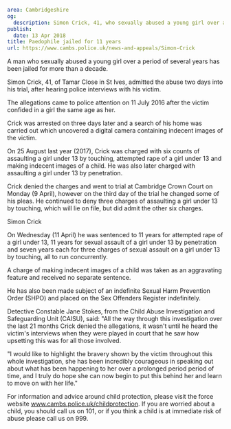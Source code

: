```yaml
area: Cambridgeshire
og:
  description: Simon Crick, 41, who sexually abused a young girl over a period of several years has been jailed for more than a decade.
publish:
  date: 13 Apr 2018
title: Paedophile jailed for 11 years
url: https://www.cambs.police.uk/news-and-appeals/Simon-Crick
```

A man who sexually abused a young girl over a period of several years has been jailed for more than a decade.

Simon Crick, 41, of Tamar Close in St Ives, admitted the abuse two days into his trial, after hearing police interviews with his victim.

The allegations came to police attention on 11 July 2016 after the victim confided in a girl the same age as her.

Crick was arrested on three days later and a search of his home was carried out which uncovered a digital camera containing indecent images of the victim.

On 25 August last year (2017), Crick was charged with six counts of assaulting a girl under 13 by touching, attempted rape of a girl under 13 and making indecent images of a child. He was also later charged with assaulting a girl under 13 by penetration.

Crick denied the charges and went to trial at Cambridge Crown Court on Monday (9 April), however on the third day of the trial he changed some of his pleas. He continued to deny three charges of assaulting a girl under 13 by touching, which will lie on file, but did admit the other six charges.

Simon Crick

On Wednesday (11 April) he was sentenced to 11 years for attempted rape of a girl under 13, 11 years for sexual assault of a girl under 13 by penetration and seven years each for three charges of sexual assault on a girl under 13 by touching, all to run concurrently.

A charge of making indecent images of a child was taken as an aggravating feature and received no separate sentence.

He has also been made subject of an indefinite Sexual Harm Prevention Order (SHPO) and placed on the Sex Offenders Register indefinitely.

Detective Constable Jane Stokes, from the Child Abuse Investigation and Safeguarding Unit (CAISU), said: "All the way through this investigation over the last 21 months Crick denied the allegations, it wasn't until he heard the victim's interviews when they were played in court that he saw how upsetting this was for all those involved.

"I would like to highlight the bravery shown by the victim throughout this whole investigation, she has been incredibly courageous in speaking out about what has been happening to her over a prolonged period period of time, and I truly do hope she can now begin to put this behind her and learn to move on with her life."

For information and advice around child protection, please visit the force website www.cambs.police.uk/childprotection. If you are worried about a child, you should call us on 101, or if you think a child is at immediate risk of abuse please call us on 999.
